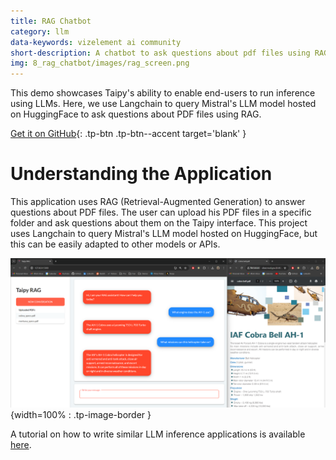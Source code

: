 ```yaml
---
title: RAG Chatbot
category: llm
data-keywords: vizelement ai community
short-description: A chatbot to ask questions about pdf files using RAG
img: 8_rag_chatbot/images/rag_screen.png
---
```

This demo showcases Taipy's ability to enable end-users to run inference using LLMs. 
Here, we use Langchain to query Mistral's LLM model hosted on HuggingFace to ask questions 
about PDF files using RAG.

[Get it on GitHub](https://github.com/Avaiga/demo-gpt-4o/tree/rag){: .tp-btn .tp-btn--accent target='blank' }

# Understanding the Application

This application uses RAG (Retrieval-Augmented Generation) to answer questions about PDF files.
The user can upload his PDF files in a specific folder and ask questions about them on
the Taipy interface. This project uses Langchain to query Mistral's LLM model hosted on HuggingFace, but this can be easily adapted to other models or APIs.

![RAG Screenshot](images/rag_screen.png){width=100% : .tp-image-border }

A tutorial on how to write similar
LLM inference applications is available 
[here](../../../tutorials/fundamentals/4_chatbot/index.md).

